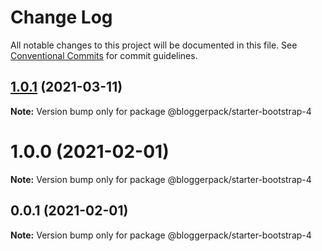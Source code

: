 # Change Log

All notable changes to this project will be documented in this file.
See [Conventional Commits](https://conventionalcommits.org) for commit guidelines.

## [1.0.1](https://github.com/bloggerpack/bloggerpack/compare/@bloggerpack/starter-bootstrap-4@1.0.0...@bloggerpack/starter-bootstrap-4@1.0.1) (2021-03-11)

**Note:** Version bump only for package @bloggerpack/starter-bootstrap-4





# 1.0.0 (2021-02-01)

**Note:** Version bump only for package @bloggerpack/starter-bootstrap-4





## 0.0.1 (2021-02-01)

**Note:** Version bump only for package @bloggerpack/starter-bootstrap-4
